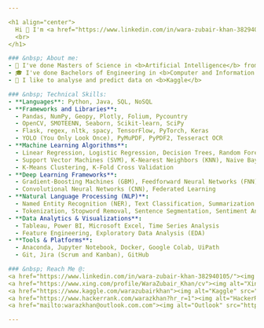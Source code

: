 ```yaml
---

<h1 align="center">
  Hi 👋 I'm <a href="https://www.linkedin.com/in/wara-zubair-khan-382940105/">Wara Zubair Khan</a>
  <br>
</h1>

### &nbsp; About me:
- 🔭 I've done Masters of Science in <b>Artificial Intelligence</b> from <b>University of Hull</b>, England.
- 🎓 I've done Bachelors of Engineering in <b>Computer and Information Systems</b> from <b>NED University of Engineering and Technology</b>, Pakistan.
- 🌱 I like to analyse and predict data on <b>Kaggle</b>

### &nbsp; Technical Skills:
- **Languages**: Python, Java, SQL, NoSQL  
- **Frameworks and Libraries**:  
  - Pandas, NumPy, Geopy, Plotly, Folium, Pycountry  
  - OpenCV, SMOTEENN, Seaborn, Scikit-learn, SciPy  
  - Flask, regex, nltk, spacy, TensorFlow, PyTorch, Keras  
  - YOLO (You Only Look Once), PyMuPDF, PyPDF2, Tesseract OCR
- **Machine Learning Algorithms**:  
  - Linear Regression, Logistic Regression, Decision Trees, Random Forests  
  - Support Vector Machines (SVM), K-Nearest Neighbors (KNN), Naive Bayes  
  - K-Means Clustering, K-Fold Cross Validation
- **Deep Learning Frameworks**:  
  - Gradient-Boosting Machines (GBM), Feedforward Neural Networks (FNN)  
  - Convolutional Neural Networks (CNN), Federated Learning
- **Natural Language Processing (NLP)**:  
  - Named Entity Recognition (NER), Text Classification, Summarization  
  - Tokenization, Stopword Removal, Sentence Segmentation, Sentiment Analysis (TF-IDF)
- **Data Analytics & Visualizations**:  
  - Tableau, Power BI, Microsoft Excel, Time Series Analysis  
  - Feature Engineering, Exploratory Data Analysis (EDA)
- **Tools & Platforms**:  
  - Anaconda, Jupyter Notebook, Docker, Google Colab, UiPath  
  - Git, Jira (Scrum and Kanban), GitHub

### &nbsp; Reach Me @:
<a href="https://www.linkedin.com/in/wara-zubair-khan-382940105/"><img alt="LinkedIn" src="https://raw.githubusercontent.com/warazkhan/warazkhan/main/linkedIn.png" width="40" height="40"></a> &nbsp;
<a href="https://www.xing.com/profile/WaraZubair_Khan/cv"><img alt="Xing" src="https://raw.githubusercontent.com/warazkhan/warazkhan/main/xing.png" width="40" height="40"></a> &nbsp;
<a href="https://www.kaggle.com/warazubairkhan"><img alt="Kaggle" src="https://raw.githubusercontent.com/warazkhan/warazkhan/main/kaggle.png" width="60" height="40"></a> &nbsp;
<a href="https://www.hackerrank.com/warazkhan?hr_r=1"><img alt="HackerRank" src="https://raw.githubusercontent.com/warazkhan/warazkhan/main/HackerRank.png" width="40" height="40"></a> &nbsp;
<a href="mailto:warazkhan@outlook.com.com"><img alt="Outlook" src="https://raw.githubusercontent.com/warazkhan/warazkhan/main/outlook.png" width="40" height="40"></a> &nbsp;

---
```

